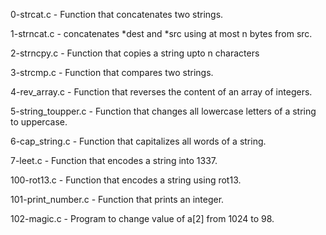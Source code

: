 0-strcat.c - Function that concatenates two strings.

1-strncat.c - concatenates *dest and *src using at most
	      n bytes from src.

2-strncpy.c - Function that copies a string upto n characters

3-strcmp.c - Function that compares two strings.

4-rev_array.c - Function that reverses the content of an array of integers.

5-string_toupper.c - Function that changes all lowercase letters of a string to uppercase.

6-cap_string.c - Function that capitalizes all words of a string.

7-leet.c - Function that encodes a string into 1337.

100-rot13.c - Function that encodes a string using rot13.

101-print_number.c - Function that prints an integer.

102-magic.c - Program to change value of a[2] from 1024 to 98.
